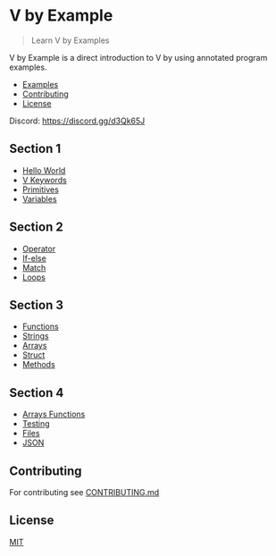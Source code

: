 # V by Example

> Learn V by Examples

V by Example is a direct introduction to V by using annotated program examples.

- [Examples](#examples)
- [Contributing](#contributing)
- [License](#license)

Discord: https://discord.gg/d3Qk65J

## Section 1

- [Hello World](examples/hello.md)
- [V Keywords](examples/keywords.md)
- [Primitives](examples/primitives.md)
- [Variables](examples/variables.md)

## Section 2

- [Operator](examples/operator.md)
- [If-else](examples/if-else.md)
- [Match](examples/match.md)
- [Loops](examples/loops.md)

## Section 3

- [Functions](examples/functions.md)
- [Strings](examples/strings.md)
- [Arrays](examples/arrays.md)
- [Struct](examples/struct.md)
- [Methods](examples/methods.md)

## Section 4

- [Arrays Functions](examples/array-functions.md)
- [Testing](examples/testing.md)
- [Files](examples/files.md)
- [JSON](examples/json.md)

## Contributing

For contributing see [CONTRIBUTING.md](CONTRIBUTING.md)

## License

[MIT](LICENSE)
